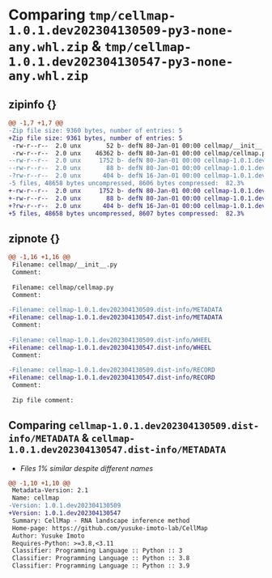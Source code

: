 # Comparing `tmp/cellmap-1.0.1.dev202304130509-py3-none-any.whl.zip` & `tmp/cellmap-1.0.1.dev202304130547-py3-none-any.whl.zip`

## zipinfo {}

```diff
@@ -1,7 +1,7 @@
-Zip file size: 9360 bytes, number of entries: 5
+Zip file size: 9361 bytes, number of entries: 5
 -rw-r--r--  2.0 unx       52 b- defN 80-Jan-01 00:00 cellmap/__init__.py
 -rw-r--r--  2.0 unx    46362 b- defN 80-Jan-01 00:00 cellmap/cellmap.py
--rw-r--r--  2.0 unx     1752 b- defN 80-Jan-01 00:00 cellmap-1.0.1.dev202304130509.dist-info/METADATA
--rw-r--r--  2.0 unx       88 b- defN 80-Jan-01 00:00 cellmap-1.0.1.dev202304130509.dist-info/WHEEL
-?rw-r--r--  2.0 unx      404 b- defN 16-Jan-01 00:00 cellmap-1.0.1.dev202304130509.dist-info/RECORD
-5 files, 48658 bytes uncompressed, 8606 bytes compressed:  82.3%
+-rw-r--r--  2.0 unx     1752 b- defN 80-Jan-01 00:00 cellmap-1.0.1.dev202304130547.dist-info/METADATA
+-rw-r--r--  2.0 unx       88 b- defN 80-Jan-01 00:00 cellmap-1.0.1.dev202304130547.dist-info/WHEEL
+?rw-r--r--  2.0 unx      404 b- defN 16-Jan-01 00:00 cellmap-1.0.1.dev202304130547.dist-info/RECORD
+5 files, 48658 bytes uncompressed, 8607 bytes compressed:  82.3%
```

## zipnote {}

```diff
@@ -1,16 +1,16 @@
 Filename: cellmap/__init__.py
 Comment: 
 
 Filename: cellmap/cellmap.py
 Comment: 
 
-Filename: cellmap-1.0.1.dev202304130509.dist-info/METADATA
+Filename: cellmap-1.0.1.dev202304130547.dist-info/METADATA
 Comment: 
 
-Filename: cellmap-1.0.1.dev202304130509.dist-info/WHEEL
+Filename: cellmap-1.0.1.dev202304130547.dist-info/WHEEL
 Comment: 
 
-Filename: cellmap-1.0.1.dev202304130509.dist-info/RECORD
+Filename: cellmap-1.0.1.dev202304130547.dist-info/RECORD
 Comment: 
 
 Zip file comment:
```

## Comparing `cellmap-1.0.1.dev202304130509.dist-info/METADATA` & `cellmap-1.0.1.dev202304130547.dist-info/METADATA`

 * *Files 1% similar despite different names*

```diff
@@ -1,10 +1,10 @@
 Metadata-Version: 2.1
 Name: cellmap
-Version: 1.0.1.dev202304130509
+Version: 1.0.1.dev202304130547
 Summary: CellMap - RNA landscape inference method
 Home-page: https://github.com/yusuke-imoto-lab/CellMap
 Author: Yusuke Imoto
 Requires-Python: >=3.8,<3.11
 Classifier: Programming Language :: Python :: 3
 Classifier: Programming Language :: Python :: 3.8
 Classifier: Programming Language :: Python :: 3.9
```


